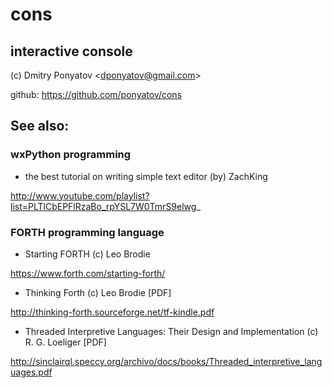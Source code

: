 # cons
## interactive console

(c) Dmitry Ponyatov <<dponyatov@gmail.com>>

github: https://github.com/ponyatov/cons

## See also:

### wxPython programming

- the best tutorial on writing simple text editor (by) ZachKing

http://www.youtube.com/playlist?list=PLTlCbEPFlRzaBo_rpYSL7W0TmrS9elwg_

### FORTH programming language

- Starting FORTH (c) Leo Brodie

https://www.forth.com/starting-forth/

- Thinking Forth (c) Leo Brodie [PDF]

http://thinking-forth.sourceforge.net/tf-kindle.pdf

- Threaded Interpretive Languages: Their Design and Implementation (c) R. G. Loeliger [PDF]

http://sinclairql.speccy.org/archivo/docs/books/Threaded_interpretive_languages.pdf

